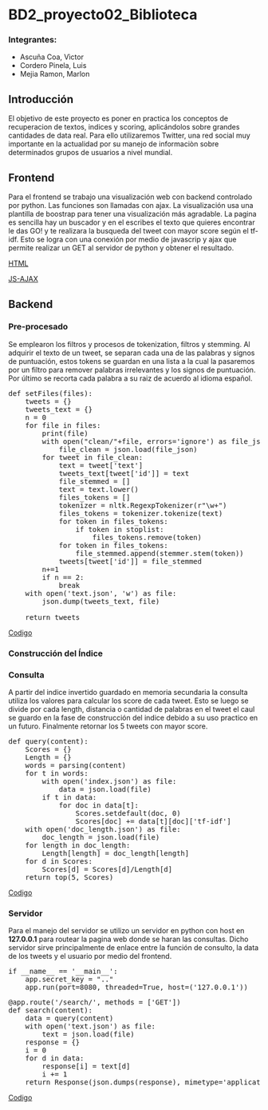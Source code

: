 # BD2_proyecto02_Biblioteca

### Integrantes:
- Ascuña Coa, Vìctor
- Cordero Pinela, Luis
- Mejia Ramon, Marlon

## Introducción

El objetivo de este proyecto es poner en practica los conceptos de recuperacion de textos, indices y scoring, aplicándolos sobre grandes cantidades de data real. Para ello utilizaremos Twitter, una red social muy importante en la actualidad por su manejo de informaciòn sobre determinados grupos de usuarios a nivel mundial.

## Frontend

Para el frontend se trabajo una visualización web con backend controlado por python. Las funciones son llamadas con ajax. La visualización usa una plantilla de boostrap para tener una visualización más agradable. La pagina es sencilla hay un buscador y en el escribes el texto que quieres encontrar le das GO! y te realizara la busqueda del tweet con mayor score según el tf-idf. Esto se logra con una conexión por medio de javascrip y ajax que permite realizar un GET al servidor de python y obtener el resultado.

[HTML](https://github.com/LuisUTEC/BD2_proyecto02_Biblioteca/blob/master/templates/index.html)

[JS-AJAX](https://github.com/LuisUTEC/BD2_proyecto02_Biblioteca/blob/master/static/js/function.js)

## Backend

### Pre-procesado
Se emplearon los filtros y procesos de tokenization, filtros y stemming. Al adquirir el texto de un tweet, se separan cada una de las palabras y signos de puntuación, estos tokens se guardan en una lista a la cual la pasaremos por un filtro para remover palabras irrelevantes y los signos de puntuación. Por último se recorta cada palabra a su raiz de acuerdo al idioma español. 

<pre>
def setFiles(files):
    tweets = {}
    tweets_text = {}
    n = 0
    for file in files:
        print(file)
        with open("clean/"+file, errors='ignore') as file_json:
            file_clean = json.load(file_json)
        for tweet in file_clean:
            text = tweet['text']
            tweets_text[tweet['id']] = text
            file_stemmed = []
            text = text.lower()
            files_tokens = []
            tokenizer = nltk.RegexpTokenizer(r"\w+")
            files_tokens = tokenizer.tokenize(text)
            for token in files_tokens:
                if token in stoplist:
                    files_tokens.remove(token)
            for token in files_tokens:
                file_stemmed.append(stemmer.stem(token))
            tweets[tweet['id']] = file_stemmed
        n+=1
        if n == 2:
            break
    with open('text.json', 'w') as file:
        json.dump(tweets_text, file)

    return tweets
</pre>

[Codigo](https://github.com/LuisUTEC/BD2_proyecto02_Biblioteca/blob/master/Files.py)

### Construcción del Índice


### Consulta
A partir del indice invertido guardado en memoria secundaria la consulta utiliza los valores para calcular los score de cada tweet. Esto se luego se divide por cada length, distancia o cantidad de palabras en el tweet el caul se guardo en la fase de construcción del indice debido a su uso practico en un futuro. Finalmente retornar los 5 tweets con mayor score.

<pre>
def query(content):
    Scores = {}
    Length = {}
    words = parsing(content)
    for t in words:
        with open('index.json') as file:
            data = json.load(file)
        if t in data:
            for doc in data[t]:
                Scores.setdefault(doc, 0)
                Scores[doc] += data[t][doc]['tf-idf']
    with open('doc_length.json') as file:
        doc_length = json.load(file)
    for length in doc_length:
        Length[length] = doc_length[length]
    for d in Scores:
        Scores[d] = Scores[d]/Length[d]
    return top(5, Scores)
</pre>

[Codigo](https://github.com/LuisUTEC/BD2_proyecto02_Biblioteca/blob/master/query.py)

### Servidor
Para el manejo del servidor se utilizo un servidor en python con host en **127.0.0.1** para routear la pagina web donde se haran las consultas. Dicho servidor sirve principalmente de enlace entre la función de consulto, la data de los tweets y el usuario por medio del frontend.
<pre>
if __name__ == '__main__':
    app.secret_key = ".."
    app.run(port=8080, threaded=True, host=('127.0.0.1'))
</pre> 
<pre>
@app.route('/search/<content>', methods = ['GET'])
def search(content):
    data = query(content)
    with open('text.json') as file:
        text = json.load(file)
    response = {}
    i = 0
    for d in data:
        response[i] = text[d]
        i += 1
    return Response(json.dumps(response), mimetype='application/json')
</pre>

[Codigo](https://github.com/LuisUTEC/BD2_proyecto02_Biblioteca/blob/master/server.py)
